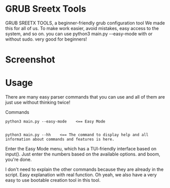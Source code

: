 # GRUB Sreetx Tools
GRUB SREETX TOOLS, a beginner-friendly grub configuration tool
We made this for all of us. To make work easier, avoid mistakes, easy access to the system, and so on.
you can use python3 main.py --easy-mode with or without sudo. very good for beginners!

# Screenshot


# Usage
There are many easy parser commands that you can use and all of them are just use without thinking twice!

Commands


    python3 main.py --easy-mode    <== Easy Mode


    python3 main.py --hh    <== The command to display help and all information about commands and features is here.


Enter the Easy Mode menu, which has a TUI-friendly interface based on input(). Just enter the numbers based on the available options. and boom, you're done.

I don't need to explain the other commands because they are already in the script. Easy explanation with real function.
Oh yeah, we also have a very easy to use bootable creation tool in this tool.
